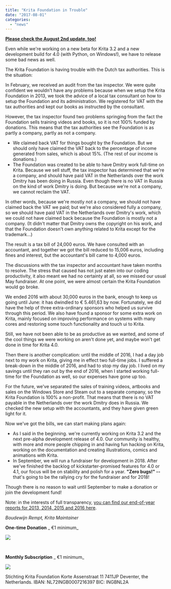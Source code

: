 ```yaml
---
title: "Krita Foundation in Trouble"
date: "2017-08-01"
categories: 
  - "news"
---
```


[**Please check the August 2nd update, too!**](https://krita.org/en/item/krita-foundation-update/)

Even while we're working on a new beta for Krita 3.2 and a new development build for 4.0 (with Python, on Windows!), we have to release some bad news as well.

The Krita Foundation is having trouble with the Dutch tax authorities. This is the situation:

In February, we received an audit from the tax inspector. We were quite confident we wouldn't have any problems because when we setup the Krita Foundation in 2013, we took the advice of a local tax consultant on how to setup the Foundation and its administration. We registered for VAT with the tax authorities and kept our books as instructed by the consultant.

However, the tax inspector found two problems springing from the fact the Foundation sells training videos and books, so it is not 100% funded by donations. This means that the tax authorities see the Foundation is as partly a company, partly as not a company.

- We claimed back VAT for things bought by the Foundation. But we should only have claimed the VAT back to the percentage of income generated from sales, which is about 15%. (The rest of our income is donations.)
- The Foundation was created to be able to have Dmitry work full-time on Krita. Because we sell stuff, the tax inspector has determined that we're a company, and should have paid VAT in the Netherlands over the work Dmitry has been doing in Russia. Even though there is no VAT in Russia on the kind of work Dmitry is doing. But because we're not a company, we cannot reclaim the VAT.

In other words, because we're mostly not a company, we should not have claimed back the VAT we paid; but we're also considered fully a company, so we should have paid VAT in the Netherlands over Dmitry's work, which we could not have claimed back because the Foundation is mostly not a company. (It didn't matter that Dmitry owns the copyright on his work, and that the Foundation doesn't own anything related to Krita except for the trademark...)

The result is a tax bill of 24,000 euros. We have consulted with an accountant, and together we got the bill reduced to 15,006 euros, including fines and interest, but the accountant's bill came to 4,000 euros.

The discussions with the tax inspector and accountant have taken months to resolve. The stress that caused has not just eaten into our coding productivity, it also meant we had no certainty at all, so we missed our usual May fundraiser. At one point, we were almost certain the Krita Foundation would go broke.

We ended 2016 with about 30,000 euros in the bank, enough to keep us going until June: it has dwindled to € 5.461,63 by now. Fortunately, we did have the help of three extra-ordinary sponsors who helped us survive through this period. We also have found a sponsor for some extra work on Krita, mainly focused on improving performance on systems with many cores and restoring some touch functionality and touch ui to Krita.

Still, we have not been able to be as productive as we wanted, and some of the cool things we were working on aren't done yet, and maybe won't get done in time for Krita 4.0.

Then there is another complication: until the middle of 2016, I had a day job next to my work on Krita, giving me in effect two full-time jobs. I suffered a break-down in the middle of 2016, and had to stop my day job. I lived on my savings until they ran out by the end of 2016, when I started working full-time for the Foundation as well, so our expenses have gone up too.

For the future, we've separated the sales of training videos, artbooks and sales on the Windows Store and Steam out to a separate company, so the Krita Foundation is 100% a non-profit. That means that there is no VAT payable in the Netherlands over the work Dmitry does in Russia. We checked the new setup with the accountants, and they have given green light for it.

Now we've got the bills, we can start making plans again:

- As I said in the beginning. we're currently working on Krita 3.2 and the next pre-alpha development release of 4.0. Our community is healthy, with more and more people chipping in and having fun hacking on Krita, working on the documentation and creating illustrations, comics and animations with Krita.
- In September, we will run a fundraiser for development in 2018. After we've finished the backlog of kickstarter-promised features for 4.0 or 4.1, our focus will be on stability and polish for a year. **"Zero bugs!" --** that's going to be the rallying cry for the fundraiser and for 2018!

Though there is no reason to wait until September to make a donation or join the development fund!

Note: in the interests of full transparency, [you can find our end-of-year reports for 2013, 2014, 2015 and 2016 here](https://docs.google.com/spreadsheets/d/1SXm7DQAGfw4Qr1VrXln6LH10lHuv8oT04rKakQGlha0/edit?usp=sharing).

_Boudewijn Rempt, Krita Maintainer_

**One-time Donation**  _ €1 minimum_

![](../images/pixel.gif)

 

**Monthly Subscription**  _ €1 minimum_

 ![](../images/pixel.gif)

Stichting Krita Foundation Korte Assenstraat 11 7411JP Deventer, the Netherlands. IBAN: NL72INGB0007216397 BIC: INGBNL2A
